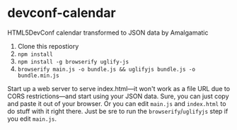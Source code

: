 devconf-calendar
================

HTML5DevConf calendar transformed to JSON data by Amalgamatic

1. Clone this repostiory
2. `npm install`
3. `npm install -g browserify uglify-js`
4. `browserify main.js -o bundle.js && uglifyjs bundle.js -o bundle.min.js`

Start up a web server to serve index.html&mdash;it won't work as a file URL due to CORS restrictions&mdash;and start using your JSON data. Sure, you can just copy and paste it out of your browser. Or you can edit `main.js` and `index.html` to do stuff with it right there. Just be sre to run the `browserify`/`uglifyjs` step if you edit `main.js`.
